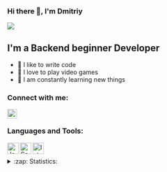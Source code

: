 ### Hi there 👋, I'm Dmitriy

![](https://komarev.com/ghpvc/?username=Praepost)

## I'm a Backend beginner Developer
- 💪 I like to write code
- 🎉 I love to play video games
- 🥅 I am constantly learning new things

### Connect with me:

[<img align="left" alt="VK" width="22px" src="https://cdn.jsdelivr.net/npm/simple-icons@v3/icons/vk.svg" />][vk]

<br />

### Languages and Tools:

<img align="left" alt="Java" height="26px" width="26px" src="" />
<img align="left" alt="Spring" height="26px" width="26px" src="https://spring.io/images/spring-logo-9146a4d3298760c2e7e49595184e1975.svg" />
<img align="left" alt="Intelj idea" height="26px" width="26px" src="" />


<br />
<br />


<details>
  <summary>:zap: Statistics:</summary>
   <img align="left" alt="codeSTACKr's GitHub Stats" src="https://github-readme-stats.vercel.app/api/top-langs/?username=Praepost&langs_count=8&layout=compact" />
    <br />
    <img align="left" alt="codeSTACKr's GitHub Stats" src="https://github-readme-stats.vercel.app/api?username=Praepost&show_icons=true" />
</details>

[vk]: https://vk.com/praepost
